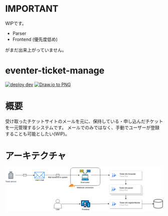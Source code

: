 # IMPORTANT

WIPです。
- Parser
- Frontend (優先度低め)

がまだ出来上がっていません。


# eventer-ticket-manage

[![deploy dev](https://github.com/miutaku/eventer-ticket-manage/actions/workflows/dev.yml/badge.svg)](https://github.com/miutaku/eventer-ticket-manage/actions/workflows/dev.yml)
[![Draw.io to PNG](https://github.com/miutaku/eventer-ticket-manage/actions/workflows/drawio.yml/badge.svg)](https://github.com/miutaku/eventer-ticket-manage/actions/workflows/drawio.yml)

# 概要

受け取ったチケットサイトのメールを元に、保持している・申し込んだチケットを一元管理するシステムです。
メールでのみではなく、手動でユーザーが登録することも可能としたい(WIP)。

# アーキテクチャ

![](./infra-chart.png)
